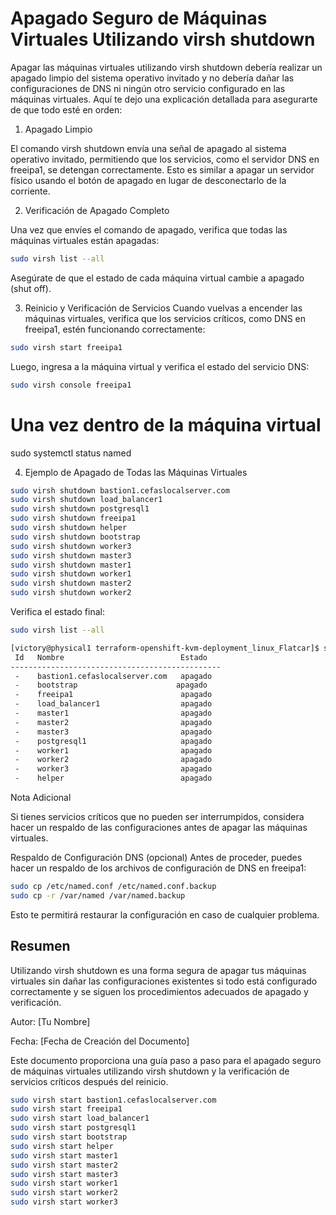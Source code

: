 # Apagado Seguro de Máquinas Virtuales Utilizando virsh shutdown

Apagar las máquinas virtuales utilizando virsh shutdown debería realizar un apagado limpio del sistema operativo invitado y no debería dañar las configuraciones de DNS ni ningún otro servicio configurado en las máquinas virtuales. Aquí te dejo una explicación detallada para asegurarte de que todo esté en orden:

1. Apagado Limpio

El comando virsh shutdown envía una señal de apagado al sistema operativo invitado, permitiendo que los servicios, como el servidor DNS en freeipa1, se detengan correctamente. Esto es similar a apagar un servidor físico usando el botón de apagado en lugar de desconectarlo de la corriente.

2. Verificación de Apagado Completo

Una vez que envíes el comando de apagado, verifica que todas las máquinas virtuales están apagadas:

```bash
sudo virsh list --all
```

Asegúrate de que el estado de cada máquina virtual cambie a apagado (shut off).

3. Reinicio y Verificación de Servicios
Cuando vuelvas a encender las máquinas virtuales, verifica que los servicios críticos, como DNS en freeipa1, estén funcionando correctamente:

```bash
sudo virsh start freeipa1
```

Luego, ingresa a la máquina virtual y verifica el estado del servicio DNS:

```bash
sudo virsh console freeipa1
```

# Una vez dentro de la máquina virtual

sudo systemctl status named

4. Ejemplo de Apagado de Todas las Máquinas Virtuales

```bash
sudo virsh shutdown bastion1.cefaslocalserver.com
sudo virsh shutdown load_balancer1
sudo virsh shutdown postgresql1
sudo virsh shutdown freeipa1
sudo virsh shutdown helper
sudo virsh shutdown bootstrap
sudo virsh shutdown worker3
sudo virsh shutdown master3
sudo virsh shutdown master1
sudo virsh shutdown worker1
sudo virsh shutdown master2
sudo virsh shutdown worker2
```

Verifica el estado final:

```bash
sudo virsh list --all
```

```bash
[victory@physical1 terraform-openshift-kvm-deployment_linux_Flatcar]$ sudo virsh list --all
 Id   Nombre                          Estado
-----------------------------------------------
 -    bastion1.cefaslocalserver.com   apagado
 -    bootstrap                      apagado
 -    freeipa1                        apagado
 -    load_balancer1                  apagado
 -    master1                         apagado
 -    master2                         apagado
 -    master3                         apagado
 -    postgresql1                     apagado
 -    worker1                         apagado
 -    worker2                         apagado
 -    worker3                         apagado
 -    helper                          apagado
```

Nota Adicional

Si tienes servicios críticos que no pueden ser interrumpidos, considera hacer un respaldo de las configuraciones antes de apagar las máquinas virtuales.

Respaldo de Configuración DNS (opcional)
Antes de proceder, puedes hacer un respaldo de los archivos de configuración de DNS en freeipa1:

```bash
sudo cp /etc/named.conf /etc/named.conf.backup
sudo cp -r /var/named /var/named.backup
```

Esto te permitirá restaurar la configuración en caso de cualquier problema.

## Resumen

Utilizando virsh shutdown es una forma segura de apagar tus máquinas virtuales sin dañar las configuraciones existentes si todo está configurado correctamente y se siguen los procedimientos adecuados de apagado y verificación.

Autor: [Tu Nombre]

Fecha: [Fecha de Creación del Documento]

Este documento proporciona una guía paso a paso para el apagado seguro de máquinas virtuales utilizando virsh shutdown y la verificación de servicios críticos después del reinicio.

```bash
sudo virsh start bastion1.cefaslocalserver.com
sudo virsh start freeipa1
sudo virsh start load_balancer1
sudo virsh start postgresql1
sudo virsh start bootstrap
sudo virsh start helper
sudo virsh start master1
sudo virsh start master2
sudo virsh start master3
sudo virsh start worker1
sudo virsh start worker2
sudo virsh start worker3
```